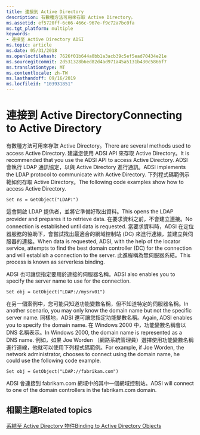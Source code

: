 ```yaml
---
title: 連接到 Active Directory
description: 有數種方法可用來存取 Active Directory。
ms.assetid: ef5720ff-6c66-466c-967e-f9c72a7bc0fa
ms.tgt_platform: multiple
keywords:
- 連接至 Active Directory ADSI
ms.topic: article
ms.date: 05/31/2018
ms.openlocfilehash: 7626f01b644a0bb1a3acb39c5ef5ead70434e21e
ms.sourcegitcommit: 2d531328b6ed82d4ad971a45a5131b430c5866f7
ms.translationtype: MT
ms.contentlocale: zh-TW
ms.lasthandoff: 09/16/2019
ms.locfileid: "103931851"
---
```

# <a name="connecting-to-active-directory"></a><span data-ttu-id="08fad-104">連接到 Active Directory</span><span class="sxs-lookup"><span data-stu-id="08fad-104">Connecting to Active Directory</span></span>

<span data-ttu-id="08fad-105">有數種方法可用來存取 Active Directory。</span><span class="sxs-lookup"><span data-stu-id="08fad-105">There are several methods used to access Active Directory.</span></span> <span data-ttu-id="08fad-106">建議您使用 ADSI API 來存取 Active Directory。</span><span class="sxs-lookup"><span data-stu-id="08fad-106">It is recommended that you use the ADSI API to access Active Directory.</span></span> <span data-ttu-id="08fad-107">ADSI 會執行 LDAP 通訊協定，以與 Active Directory 進行通訊。</span><span class="sxs-lookup"><span data-stu-id="08fad-107">ADSI implements the LDAP protocol to communicate with Active Directory.</span></span> <span data-ttu-id="08fad-108">下列程式碼範例示範如何存取 Active Directory。</span><span class="sxs-lookup"><span data-stu-id="08fad-108">The following code examples show how to access Active Directory.</span></span>


```VB
Set ns = GetObject("LDAP:")
```



<span data-ttu-id="08fad-109">這會開啟 LDAP 提供者，並將它準備好取出資料。</span><span class="sxs-lookup"><span data-stu-id="08fad-109">This opens the LDAP provider and prepares it to retrieve data.</span></span> <span data-ttu-id="08fad-110">在要求資料之前，不會建立連接。</span><span class="sxs-lookup"><span data-stu-id="08fad-110">No connection is established until data is requested.</span></span> <span data-ttu-id="08fad-111">當要求資料時，ADSI 在定位器服務的協助下，會嘗試找出最適合的網域控制站 (DC) 來進行連線，並建立與伺服器的連接。</span><span class="sxs-lookup"><span data-stu-id="08fad-111">When data is requested, ADSI, with the help of the locator service, attempts to find the best domain controller (DC) for the connection and will establish a connection to the server.</span></span> <span data-ttu-id="08fad-112">此進程稱為無伺服器系結。</span><span class="sxs-lookup"><span data-stu-id="08fad-112">This process is known as serverless binding.</span></span>

<span data-ttu-id="08fad-113">ADSI 也可讓您指定要用於連接的伺服器名稱。</span><span class="sxs-lookup"><span data-stu-id="08fad-113">ADSI also enables you to specify the server name to use for the connection.</span></span>


```VB
Set obj = GetObject("LDAP://mysrv01")
```



<span data-ttu-id="08fad-114">在另一個案例中，您可能只知道功能變數名稱，但不知道特定的伺服器名稱。</span><span class="sxs-lookup"><span data-stu-id="08fad-114">In another scenario, you may only know the domain name but not the specific server name.</span></span> <span data-ttu-id="08fad-115">同樣地，ADSI 還可讓您指定功能變數名稱。</span><span class="sxs-lookup"><span data-stu-id="08fad-115">Again, ADSI enables you to specify the domain name.</span></span> <span data-ttu-id="08fad-116">在 Windows 2000 中，功能變數名稱會以 DNS 名稱表示。</span><span class="sxs-lookup"><span data-stu-id="08fad-116">In Windows 2000, the domain name is represented as a DNS name.</span></span> <span data-ttu-id="08fad-117">例如，如果 Joe Worden （網路系統管理員）選擇使用功能變數名稱進行連線，他就可以使用下列程式碼範例。</span><span class="sxs-lookup"><span data-stu-id="08fad-117">For example, if Joe Worden, the network administrator, chooses to connect using the domain name, he could use the following code example.</span></span>


```VB
Set obj = GetObject("LDAP://fabrikam.com")
```



<span data-ttu-id="08fad-118">ADSI 會連接到 fabrikam.com 網域中的其中一個網域控制站。</span><span class="sxs-lookup"><span data-stu-id="08fad-118">ADSI will connect to one of the domain controllers in the fabrikam.com domain.</span></span>

## <a name="related-topics"></a><span data-ttu-id="08fad-119">相關主題</span><span class="sxs-lookup"><span data-stu-id="08fad-119">Related topics</span></span>

<dl> <dt>

[<span data-ttu-id="08fad-120">系結至 Active Directory 物件</span><span class="sxs-lookup"><span data-stu-id="08fad-120">Binding to Active Directory Objects</span></span>](binding-to-active-directory-objects.md)
</dt> </dl>

 

 





